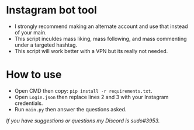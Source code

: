 # Instagram bot tool
- I strongly recommend making an alternate account and use that instead of your main.<br/>
- This script inculdes mass liking, mass following, and mass commenting under a targeted hashtag.<br/>
- This script will work better with a VPN but its really not needed.
# How to use
- Open CMD then copy: `pip install -r requirements.txt`.
- Open `Login.json` then replace lines 2 and 3 with your Instagram credentials.
- Run `main.py` then answer the questions asked.

*If you have suggestions or questions my Discord is sudo#3953.*
